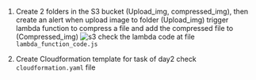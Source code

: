 1. Create 2 folders in the S3 bucket (Upload_img, compressed_img), then create an alert when upload image to folder (Upload_img) trigger lambda function to compress a file and add the compressed file to (Compressed_img)
![s3](https://user-images.githubusercontent.com/56633651/159516443-56f5aaf2-35cc-4d3c-83b9-4d9dc4e009a6.jpg)
check the lambda code at file `lambda_function_code.js`



2. Create Cloudformation template for task of day2
check `cloudformation.yaml` file
